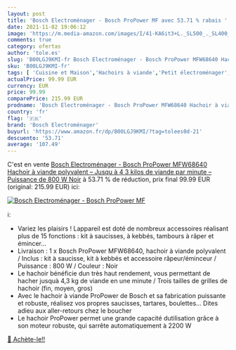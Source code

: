 ```yaml
---
layout: post
title: 'Bosch Electroménager - Bosch ProPower MF avec 53.71 % rabais '
date: 2021-11-02 19:06:12
image: 'https://m.media-amazon.com/images/I/41-KA6it3+L._SL500_._SL400_.jpg'
comments: true
category: ofertas
author: 'tole.es'
slug: 'B00LGJ9KMI-fr Bosch Electroménager - Bosch ProPower MFW68640 Hachoir à...'
sku: 'B00LGJ9KMI-fr'
tags: [ 'Cuisine et Maison','Hachoirs à viande','Petit électroménager','bosch electroménager','Électroménager spécialisé', ]
actualPrice: 99.99 EUR
currency: EUR
price: 99.99
comparePrice: 215.99 EUR
prodname: 'Bosch Electroménager - Bosch ProPower MFW68640 Hachoir à viande polyvalent – Jusqu à 4 3 kilos de viande par minute – Puissance de 800 W  Noir'
country: 'fr'
flag: '🇫🇷'
brand: 'Bosch Electroménager'
buyurl: 'https://www.amazon.fr/dp/B00LGJ9KMI/?tag=tolees0d-21'
descuento: '53.71'
average: '107.49'
---
```


C'est en vente [Bosch Electroménager - Bosch ProPower MFW68640 Hachoir à viande polyvalent – Jusqu à 4 3 kilos de viande par minute – Puissance de 800 W  Noir](https://www.amazon.fr/dp/B00LGJ9KMI/?tag=tolees0d-21)  à  53.71 % de réduction, prix final  99.99 EUR (original: 215.99 EUR) ici:

[![Bosch Electroménager - Bosch ProPower MF](https://m.media-amazon.com/images/I/41-KA6it3+L._SL500_._SL400_.jpg)](https://www.amazon.fr/dp/B00LGJ9KMI/?tag=tolees0d-21)

ℹ️:

- Variez les plaisirs ! Lappareil est doté de nombreux accessoires réalisant plus de 15 fonctions : kit à saucisses, à kebbés, tambours à râper et émincer...
- Livraison : 1 x Bosch ProPower MFW68640, hachoir à viande polyvalent / Inclus : kit à saucisse, kit à kebbés et accessoire râpeur/éminceur / Puissance : 800 W / Couleur : Noir
- Le hachoir bénéficie dun très haut rendement, vous permettant de hacher jusquà 4,3 kg de viande en une minute / Trois tailles de grilles de hachoir (fin, moyen, gros)
- Avec le hachoir à viande ProPower de Bosch et sa fabrication puissante et robuste, réalisez vos propres saucisses, tartares, boulettes... Dites adieu aux aller-retours chez le boucher
- Le hachoir ProPower permet une grande capacité dutilisation grâce à son moteur robuste, qui sarrête automatiquement à 2200 W

[🛒 Achète-le!!](https://www.amazon.fr/dp/B00LGJ9KMI/?tag=tolees0d-21)
